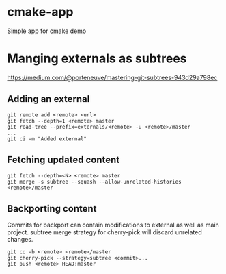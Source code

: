 # cmake-app
Simple app for cmake demo

# Manging externals as subtrees

https://medium.com/@porteneuve/mastering-git-subtrees-943d29a798ec

## Adding an external
```
git remote add <remote> <url>
git fetch --depth=1 <remote> master
git read-tree --prefix=externals/<remote> -u <remote>/master
...
git ci -m "Added external"
```

## Fetching updated content
```
git fetch --depth=<N> <remote> master
git merge -s subtree --squash --allow-unrelated-histories <remote>/master
```

## Backporting content

Commits for backport can contain modifications to external as well as main
project. subtree merge strategy for cherry-pick will discard unrelated changes.


```
git co -b <remote> <remote>/master
git cherry-pick --strategy=subtree <commit>...
git push <remote> HEAD:master
```
